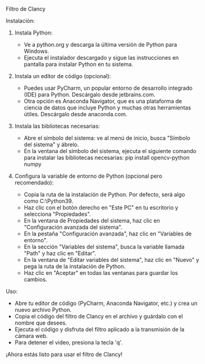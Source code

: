 Filtro de Clancy

Instalación:

1. Instala Python:
   - Ve a python.org y descarga la última versión de Python para Windows.
   - Ejecuta el instalador descargado y sigue las instrucciones en pantalla para instalar Python en tu sistema.

2. Instala un editor de código (opcional):
   - Puedes usar PyCharm, un popular entorno de desarrollo integrado (IDE) para Python. Descárgalo desde jetbrains.com.
   - Otra opción es Anaconda Navigator, que es una plataforma de ciencia de datos que incluye Python y muchas otras herramientas útiles. Descárgalo desde anaconda.com.

3. Instala las bibliotecas necesarias:
   - Abre el símbolo del sistema: ve al menú de inicio, busca "Símbolo del sistema" y ábrelo.
   - En la ventana del símbolo del sistema, ejecuta el siguiente comando para instalar las bibliotecas necesarias:
       pip install opencv-python numpy

4. Configura la variable de entorno de Python (opcional pero recomendado):
   - Copia la ruta de la instalación de Python. Por defecto, será algo como C:\Python39.
   - Haz clic con el botón derecho en "Este PC" en tu escritorio y selecciona "Propiedades".
   - En la ventana de Propiedades del sistema, haz clic en "Configuración avanzada del sistema".
   - En la pestaña "Configuración avanzada", haz clic en "Variables de entorno".
   - En la sección "Variables del sistema", busca la variable llamada "Path" y haz clic en "Editar".
   - En la ventana de "Editar variables del sistema", haz clic en "Nuevo" y pega la ruta de la instalación de Python.
   - Haz clic en "Aceptar" en todas las ventanas para guardar los cambios.

Uso:
- Abre tu editor de código (PyCharm, Anaconda Navigator, etc.) y crea un nuevo archivo Python.
- Copia el código del filtro de Clancy en el archivo y guárdalo con el nombre que desees.
- Ejecuta el código y disfruta del filtro aplicado a la transmisión de la cámara web.
- Para detener el video, presiona la tecla 'q'.

¡Ahora estás listo para usar el filtro de Clancy!
